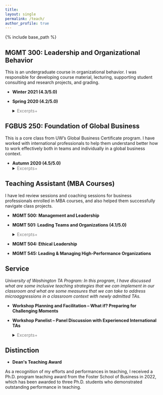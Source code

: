 ```yaml
---
title: 
layout: single
permalink: /teach/
author_profile: true
---
```


{% include base_path %}

## MGMT 300: Leadership and Organizational Behavior

This is an undergraduate course in organizational behavior. I was responsible for developing course material, lecturing, supporting student consulting and research projects, and grading. 

+ **Winter 2021 (4.3/5.0)**

+ **Spring 2020 (4.2/5.0)**
    <details>
    <summary><font color="gray">Excerpts+</font></summary>
    <blockquote><p>“I appreciate the engagement activities that were present in nearly every class, it was interesting trying to understand how these seemingly random activities actually tie into the course material.”<br><br>“Young always gave quality feedback on assignments and also was accepting of every student and seemed to genuinely want us all to succeed. He was super accessible and always made it clear that he was willing to do whatever necessary to help us. He also always gave insightful responses to people's ideas in class showing he really cared and was listening. Young made this course so enjoyable and went above and beyond!”<br><br>“Rhee did an excellent job in encouraging the educational advancement of students from all backgrounds and experiences by simply treating everyone in an upstanding manner. No preferences or handouts were given to any specialized individual. Additionally, he would try to ask for a wide range of perspectives on his questions.”</p></blockquote>
  </details>

## FGBUS 250: Foundation of Global Business

This is a core class from UW’s Global Business Certificate program. I have worked with international professionals to help them understand better how to work effectively both in teams and individually in a global business context.

+ **Autumn 2020 (4.5/5.0)**<br>
    <details>
    <summary><font color="gray">Excerpts+</font></summary>
    <blockquote><p>“Some in-class exercises were interesting and contributed our deep learning and understanding the contents that are covered during his lecture.”</p></blockquote>
  </details>
  
## Teaching Assistant (MBA Courses)

I have led review sessions and coaching sessions for business professionals enrolled in MBA courses, and also helped them successfully navigate class projects.

+ **MGMT 500: Management and Leadership**

+ **MGMT 501: Leading Teams and Organizations (4.1/5.0)**
    <details>
    <summary><font color="gray">Excerpts+</font></summary>
    <blockquote><p>“Young was a very positive and encouraging TA, which I really appreciated. He made the TA review sessions fun and I liked the use of breakout rooms in the review sessions.”<br><br>“Young did a great job walking through the content and ensuring that we understood the leadership principles of the lessons.”</p></blockquote>
  </details>
  
+ **MGMT 504: Ethical Leadership**

+ **MGMT 545: Leading & Managing High-Performance Organizations**

## Service

_University of Washington TA Program: In this program, I have discussed what are some inclusive teaching strategies that we can implement in our classroom and what are some measures that we can take to address microaggressions in a classroom context with newly admitted TAs._

+ **Workshop Planning and Facilitation – What if? Preparing for Challenging Moments**

+ **Workshop Panelist – Panel Discussion with Experienced International TAs**
    <details>
    <summary><font color="gray">Excerpts+</font></summary>
    <blockquote><p>“Thanks so much for this awesome session. I feel more comfortable and prepared now”<br><br>“I did not imagine that it would be such a detailed and helpful session. Of course, I am nervous about the TA duties that lie ahead, but I feel in place with others who have shared my position.”</p></blockquote>
  </details>


## Distinction

+ **Dean's Teaching Award**

As a recognition of my efforts and performances in teaching, I received a Ph.D. program teaching award from the Foster School of Business in 2022, which has been awarded to three Ph.D. students who demonstrated outstanding performance in teaching. 
